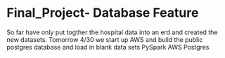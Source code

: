 # Final_Project- Database Feature

So far have only put togther the hospital data into an erd and created the new datasets.
Tomorrow 4/30 we start up AWS and build the public postgres database and load in blank data sets
      PySpark
      AWS
      Postgres
